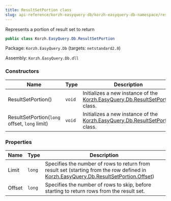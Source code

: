 ```yaml
---
title: ResultSetPortion class
slug: api-reference/korzh-easyquery-db/korzh-easyquery-db-namespace/resultsetportion-class
---
```


Represents a portion of result set to return
```csharp
public class Korzh.EasyQuery.Db.ResultSetPortion

```
Package: `Korzh.EasyQuery.Db` (targets: `netstandard2.0`)

Assembly: `Korzh.EasyQuery.Db.dll`

### Constructors

| Name | Type | Description | 
| --- | --- | --- | 
| ResultSetPortion() | `void` | Initializes a new instance of the [Korzh.EasyQuery.Db.ResultSetPortion](//easyquery/docs/api-reference/korzh-easyquery-db/korzh-easyquery-db-namespace/resultsetportion-class) class. | 
| ResultSetPortion(`long` offset, `long` limit) | `void` | Initializes a new instance of the [Korzh.EasyQuery.Db.ResultSetPortion](//easyquery/docs/api-reference/korzh-easyquery-db/korzh-easyquery-db-namespace/resultsetportion-class) class. | 


### Properties

| Name | Type | Description | 
| --- | --- | --- | 
| Limit | `long` | Specifies the number of rows to return from result set (starting from the row defined in [Korzh.EasyQuery.Db.ResultSetPortion.Offset](//easyquery/docs/api-reference/korzh-easyquery-db/korzh-easyquery-db-namespace/resultsetportion-class)) | 
| Offset | `long` | Specifies the number of rows to skip, before starting to return rows from the result set. |